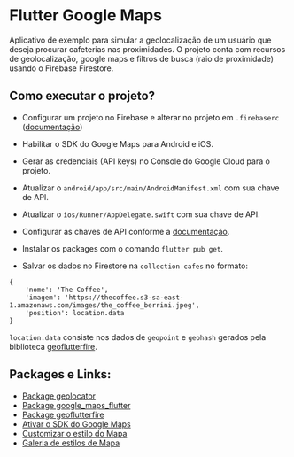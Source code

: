 # Flutter Google Maps

Aplicativo de exemplo para simular a geolocalização de um usuário que deseja procurar cafeterias nas proximidades. 
O projeto conta com recursos de geolocalização, google maps e filtros de busca (raio de proximidade) usando o Firebase Firestore. 

## Como executar o projeto?

- Configurar um projeto no Firebase e alterar no projeto em `.firebaserc` ([documentação](https://firebase.flutter.dev/docs/overview))
- Habilitar o SDK do Google Maps para Android e iOS.
- Gerar as credenciais (API keys) no Console do Google Cloud para o projeto.
- Atualizar o `android/app/src/main/AndroidManifest.xml` com sua chave de API.
- Atualizar o `ios/Runner/AppDelegate.swift` com sua chave de API.
- Configurar as chaves de API conforme a [documentação](https://pub.dev/packages/google_maps_flutter).
- Instalar os packages com o comando `flutter pub get`.

- Salvar os dados no Firestore na `collection cafes` no formato: 
```
{
    'nome': 'The Coffee', 
    'imagem': 'https://thecoffee.s3-sa-east-1.amazonaws.com/images/the_coffee_berrini.jpeg',
    'position': location.data
}
```

`location.data` consiste nos dados de `geopoint` e `geohash` gerados pela biblioteca [geoflutterfire](https://pub.dev/packages/geoflutterfire#writing-geo-data).

## Packages e Links: 

- [Package geolocator](https://pub.dev/packages/geolocator)
- [Package google_maps_flutter](https://pub.dev/packages/google_maps_flutter)
- [Package geoflutterfire](https://pub.dev/packages/geoflutterfire)
- [Ativar o SDK do Google Maps](https://console.cloud.google.com/apis/library)
- [Customizar o estilo do Mapa](https://mapstyle.withgoogle.com/)
- [Galeria de estilos de Mapa](https://snazzymaps.com/)
